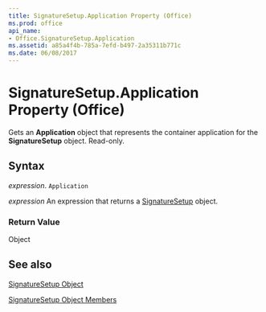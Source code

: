 ```yaml
---
title: SignatureSetup.Application Property (Office)
ms.prod: office
api_name:
- Office.SignatureSetup.Application
ms.assetid: a85a4f4b-785a-7efd-b497-2a35311b771c
ms.date: 06/08/2017
---
```



# SignatureSetup.Application Property (Office)

Gets an  **Application** object that represents the container application for the **SignatureSetup** object. Read-only.


## Syntax

 _expression_. `Application`

 _expression_ An expression that returns a [SignatureSetup](./Office.SignatureSetup.md) object.


### Return Value

Object


## See also


[SignatureSetup Object](Office.SignatureSetup.md)



[SignatureSetup Object Members](./overview/signaturesetup-members-office.md)

